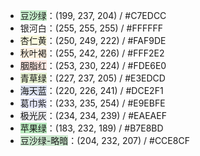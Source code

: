 - <span style="background:#C7EDCC;">豆沙绿</span>：(199, 237, 204) / #C7EDCC
- <span style="background:#FFFFFF;">银河白</span>：(255, 255, 255) / #FFFFFF
- <span style="background:#FAF9DE;">杏仁黄</span>：(250, 249, 222) / #FAF9DE
- <span style="background:#FFF2E2;">秋叶褐</span>：(255, 242, 226) / #FFF2E2
- <span style="background:#FDE6E0;">胭脂红</span>：(253, 230, 224) / #FDE6E0
- <span style="background:#E3EDCD;">青草绿</span>：(227, 237, 205) / #E3EDCD
- <span style="background:#DCE2F1;">海天蓝</span>：(220, 226, 241) / #DCE2F1
- <span style="background:#E9EBFE;">葛巾紫</span>：(233, 235, 254) / #E9EBFE
- <span style="background:#EAEAEF;">极光灰</span>：(234, 234, 239) / #EAEAEF
- <span style="background:#B7E8BD;">苹果绿</span>：(183, 232, 189) / #B7E8BD
- <span style="background:#CCE8CF;">豆沙绿-略暗</span>：(204, 232, 207) / #CCE8CF